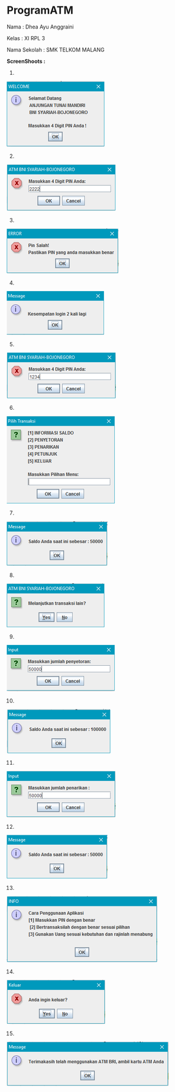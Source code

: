 # ProgramATM

Nama : Dhea Ayu Anggraini

Kelas : XI RPL 3

Nama Sekolah : SMK TELKOM MALANG

**ScreenShoots :**

1.

<img src="https://github.com/Dheaayuang/ProgramATM/blob/master/1.PNG">

2.

<img src="https://github.com/Dheaayuang/ProgramATM/blob/master/2.PNG">

3.

<img src="https://github.com/Dheaayuang/ProgramATM/blob/master/3.PNG">

4.

<img src="https://github.com/Dheaayuang/ProgramATM/blob/master/4.PNG">

5.

<img src="https://github.com/Dheaayuang/ProgramATM/blob/master/5.PNG">

6.

<img src="https://github.com/Dheaayuang/ProgramATM/blob/master/6.PNG">

7.

<img src="https://github.com/Dheaayuang/ProgramATM/blob/master/7.PNG">

8.

<img src="https://github.com/Dheaayuang/ProgramATM/blob/master/8.PNG">

9.

<img src="https://github.com/Dheaayuang/ProgramATM/blob/master/9.PNG">

10.

<img src="https://github.com/Dheaayuang/ProgramATM/blob/master/10.PNG">

11.

<img src="https://github.com/Dheaayuang/ProgramATM/blob/master/11.PNG">

12.

<img src="https://github.com/Dheaayuang/ProgramATM/blob/master/12.PNG">

13.

<img src="https://github.com/Dheaayuang/ProgramATM/blob/master/13.PNG">

14.

<img src="https://github.com/Dheaayuang/ProgramATM/blob/master/14.PNG">

15.

<img src="https://github.com/Dheaayuang/ProgramATM/blob/master/15.PNG">
